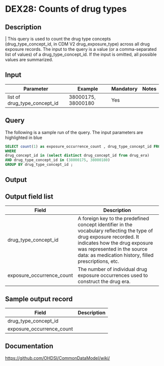 # DEX28: Counts of drug types

## Description
| This query is used to count the drug type concepts (drug_type_concept_id, in CDM V2 drug_exposure_type) across all drug exposure records. The input to the query is a value (or a comma-separated list of values) of a drug_type_concept_id. If the input is omitted, all possible values are summarized.

## Input

|  Parameter |  Example |  Mandatory |  Notes | 
| --- | --- | --- | --- |
| list of drug_type_concept_id | 38000175, 38000180 | Yes | 

## Query
The following is a sample run of the query. The input parameters are highlighted in  blue 

```sql
SELECT count(1) as exposure_occurrence_count , drug_type_concept_id FROM drug_exposure 
WHERE 
drug_concept_id in (select distinct drug_concept_id from drug_era)
AND drug_type_concept_id in (38000175, 38000180) 
GROUP BY drug_type_concept_id ;
```

## Output

## Output field list

|  Field |  Description |
| --- | --- | 
| drug_type_concept_id | A foreign key to the predefined concept identifier in the vocabulary reflecting the type of drug exposure recorded. It indicates how the drug exposure was represented in the source data: as medication history, filled prescriptions, etc. |
| exposure_occurrence_count | The number of individual drug exposure occurrences used to construct the drug era. |


## Sample output record

|  Field |  Description |
| --- | --- | 
| drug_type_concept_id |   |
| exposure_occurrence_count |   |

## Documentation
https://github.com/OHDSI/CommonDataModel/wiki/
